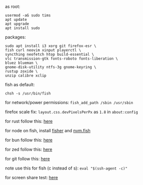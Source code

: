 as root:
```
usermod -aG sudo tims
apt update
apt upgrade
apt install sudo
```

packages:
```
sudo apt install i3 xorg git firefox-esr \
fish curl neovim xinput playerctl \
syncthing neofetch htop build-essential \
vlc transmission-gtk fonts-roboto fonts-liberation \
bluez blueman \
gnome-disk-utility ntfs-3g gnome-keyring \
rustup zoxide \
unzip calibre xclip
```

fish as default:
```
chsh -s /usr/bin/fish
```

for network/power permissions: `fish_add_path /sbin /usr/sbin`

firefox scale fix: `layout.css.devPixelsPerPx` as `1.8` in `about:config`


for rust follow this: [here](https://wiki.debian.org/Rust)

for node on fish, install [fisher](https://github.com/jorgebucaran/fisher) and [nvm.fish](https://github.com/jorgebucaran/nvm.fish?tab=readme-ov-file)

for bun follow this: [here](https://bun.sh/docs/installation)

for zed follow this: [here](https://zed.dev/docs/getting-started)

for git follow this: [here](https://docs.github.com/en/authentication/connecting-to-github-with-ssh/generating-a-new-ssh-key-and-adding-it-to-the-ssh-agent)

note use this for fish (c instead of s): `eval "$(ssh-agent -c)"`

for screen share test: [here](https://mozilla.github.io/webrtc-landing/gum_test.html)
